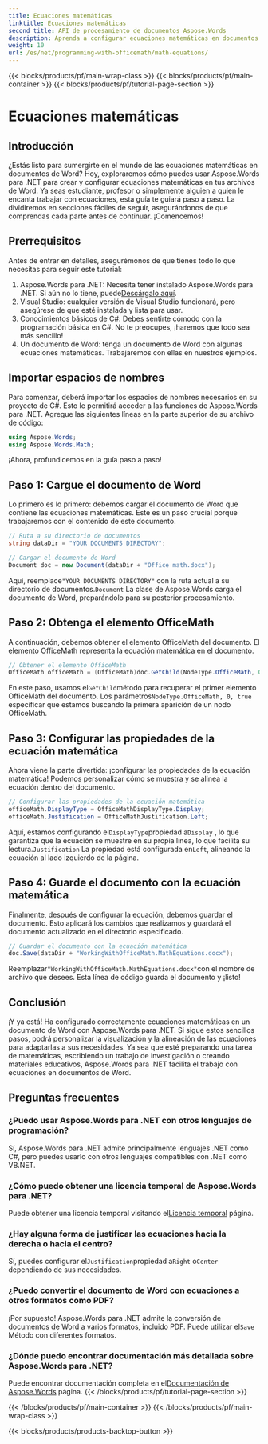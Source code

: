```yaml
---
title: Ecuaciones matemáticas
linktitle: Ecuaciones matemáticas
second_title: API de procesamiento de documentos Aspose.Words
description: Aprenda a configurar ecuaciones matemáticas en documentos de Word con Aspose.Words para .NET. Guía paso a paso con ejemplos, preguntas frecuentes y más.
weight: 10
url: /es/net/programming-with-officemath/math-equations/
---
```


{{< blocks/products/pf/main-wrap-class >}}
{{< blocks/products/pf/main-container >}}
{{< blocks/products/pf/tutorial-page-section >}}

# Ecuaciones matemáticas

## Introducción

¿Estás listo para sumergirte en el mundo de las ecuaciones matemáticas en documentos de Word? Hoy, exploraremos cómo puedes usar Aspose.Words para .NET para crear y configurar ecuaciones matemáticas en tus archivos de Word. Ya seas estudiante, profesor o simplemente alguien a quien le encanta trabajar con ecuaciones, esta guía te guiará paso a paso. La dividiremos en secciones fáciles de seguir, asegurándonos de que comprendas cada parte antes de continuar. ¡Comencemos!

## Prerrequisitos

Antes de entrar en detalles, asegurémonos de que tienes todo lo que necesitas para seguir este tutorial:

1.  Aspose.Words para .NET: Necesita tener instalado Aspose.Words para .NET. Si aún no lo tiene, puede[Descárgalo aquí](https://releases.aspose.com/words/net/).
2. Visual Studio: cualquier versión de Visual Studio funcionará, pero asegúrese de que esté instalada y lista para usar.
3. Conocimientos básicos de C#: Debes sentirte cómodo con la programación básica en C#. No te preocupes, ¡haremos que todo sea más sencillo!
4. Un documento de Word: tenga un documento de Word con algunas ecuaciones matemáticas. Trabajaremos con ellas en nuestros ejemplos.

## Importar espacios de nombres

Para comenzar, deberá importar los espacios de nombres necesarios en su proyecto de C#. Esto le permitirá acceder a las funciones de Aspose.Words para .NET. Agregue las siguientes líneas en la parte superior de su archivo de código:

```csharp
using Aspose.Words;
using Aspose.Words.Math;
```

¡Ahora, profundicemos en la guía paso a paso!

## Paso 1: Cargue el documento de Word

Lo primero es lo primero: debemos cargar el documento de Word que contiene las ecuaciones matemáticas. Este es un paso crucial porque trabajaremos con el contenido de este documento.

```csharp
// Ruta a su directorio de documentos
string dataDir = "YOUR DOCUMENTS DIRECTORY";

// Cargar el documento de Word
Document doc = new Document(dataDir + "Office math.docx");
```

 Aquí, reemplace`"YOUR DOCUMENTS DIRECTORY"` con la ruta actual a su directorio de documentos.`Document` La clase de Aspose.Words carga el documento de Word, preparándolo para su posterior procesamiento.

## Paso 2: Obtenga el elemento OfficeMath

A continuación, debemos obtener el elemento OfficeMath del documento. El elemento OfficeMath representa la ecuación matemática en el documento.

```csharp
// Obtener el elemento OfficeMath
OfficeMath officeMath = (OfficeMath)doc.GetChild(NodeType.OfficeMath, 0, true);
```

 En este paso, usamos el`GetChild`método para recuperar el primer elemento OfficeMath del documento. Los parámetros`NodeType.OfficeMath, 0, true` especificar que estamos buscando la primera aparición de un nodo OfficeMath.

## Paso 3: Configurar las propiedades de la ecuación matemática

Ahora viene la parte divertida: ¡configurar las propiedades de la ecuación matemática! Podemos personalizar cómo se muestra y se alinea la ecuación dentro del documento.

```csharp
// Configurar las propiedades de la ecuación matemática
officeMath.DisplayType = OfficeMathDisplayType.Display;
officeMath.Justification = OfficeMathJustification.Left;
```

 Aquí, estamos configurando el`DisplayType`propiedad a`Display` , lo que garantiza que la ecuación se muestre en su propia línea, lo que facilita su lectura.`Justification` La propiedad está configurada en`Left`, alineando la ecuación al lado izquierdo de la página.

## Paso 4: Guarde el documento con la ecuación matemática

Finalmente, después de configurar la ecuación, debemos guardar el documento. Esto aplicará los cambios que realizamos y guardará el documento actualizado en el directorio especificado.

```csharp
// Guardar el documento con la ecuación matemática
doc.Save(dataDir + "WorkingWithOfficeMath.MathEquations.docx");
```

 Reemplazar`"WorkingWithOfficeMath.MathEquations.docx"`con el nombre de archivo que desees. Esta línea de código guarda el documento y ¡listo!

## Conclusión

¡Y ya está! Ha configurado correctamente ecuaciones matemáticas en un documento de Word con Aspose.Words para .NET. Si sigue estos sencillos pasos, podrá personalizar la visualización y la alineación de las ecuaciones para adaptarlas a sus necesidades. Ya sea que esté preparando una tarea de matemáticas, escribiendo un trabajo de investigación o creando materiales educativos, Aspose.Words para .NET facilita el trabajo con ecuaciones en documentos de Word.

## Preguntas frecuentes

### ¿Puedo usar Aspose.Words para .NET con otros lenguajes de programación?
Sí, Aspose.Words para .NET admite principalmente lenguajes .NET como C#, pero puedes usarlo con otros lenguajes compatibles con .NET como VB.NET.

### ¿Cómo puedo obtener una licencia temporal de Aspose.Words para .NET?
 Puede obtener una licencia temporal visitando el[Licencia temporal](https://purchase.aspose.com/temporary-license/) página.

### ¿Hay alguna forma de justificar las ecuaciones hacia la derecha o hacia el centro?
 Sí, puedes configurar el`Justification`propiedad a`Right` o`Center` dependiendo de sus necesidades.

### ¿Puedo convertir el documento de Word con ecuaciones a otros formatos como PDF?
¡Por supuesto! Aspose.Words para .NET admite la conversión de documentos de Word a varios formatos, incluido PDF. Puede utilizar el`Save` Método con diferentes formatos.

### ¿Dónde puedo encontrar documentación más detallada sobre Aspose.Words para .NET?
 Puede encontrar documentación completa en el[Documentación de Aspose.Words](https://reference.aspose.com/words/net/) página.
{{< /blocks/products/pf/tutorial-page-section >}}

{{< /blocks/products/pf/main-container >}}
{{< /blocks/products/pf/main-wrap-class >}}

{{< blocks/products/products-backtop-button >}}

